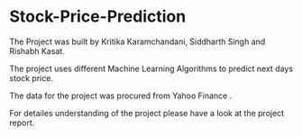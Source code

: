 # Stock-Price-Prediction

The Project was built by Kritika Karamchandani, Siddharth Singh and Rishabh Kasat. 

The project uses different Machine Learning Algorithms to predict next days stock price.

The data for the project was procured from Yahoo Finance .

For detailes understanding of the project please have a look at the project report.
